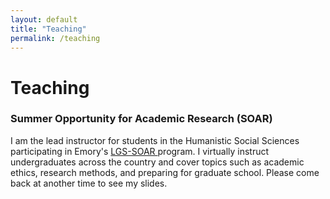 ```yaml
---
layout: default
title: "Teaching"
permalink: /teaching
---
```


<main class = 'projects'>
    <div class='page-title'>
        <h1>Teaching</h1>
    </div>
    <div class = 'body'>
        <div class = 'project'>
            <h3>Summer Opportunity for Academic Research (SOAR)</h3>
            <p>I am the lead instructor for students in the Humanistic Social Sciences participating in Emory's <a href="https://gs.emory.edu/diversity/programming/lgs-soar/index.html" target="_blank" >LGS-SOAR </a> program. I virtually instruct undergraduates across the country and cover topics such as academic ethics, research methods, and preparing for graduate school. Please come back at another time to see my slides. </p>
        </div>
    </div>
</main>